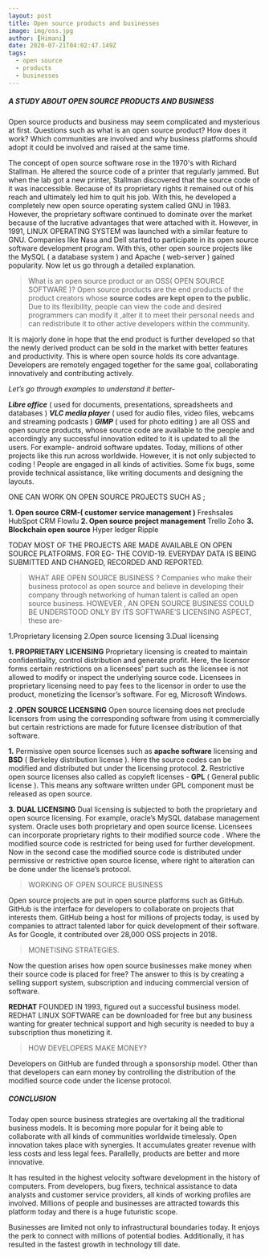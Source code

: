 ```yaml
---
layout: post
title: Open source products and businesses
image: img/oss.jpg
author: [Himani]
date: 2020-07-21T04:02:47.149Z
tags:
  - open source
  - products
  - businesses
---
```


##### A STUDY ABOUT OPEN SOURCE PRODUCTS AND BUSINESS
Open source products and business may seem complicated and mysterious at first. Questions such as what is an open source product? How does it work? Which communities are involved and why business platforms should adopt it could be involved and raised at the same time.

The concept of open source software rose in the 1970's with Richard Stallman. He altered the source code of a printer that regularly jammed. But when the lab got a new printer, Stallman discovered that the source code of it was inaccessible. Because of its proprietary rights it remained out of his reach and ultimately led him to quit his job. With this, he developed a completely new open source operating system called GNU in 1983. However, the proprietary software continued to dominate over the market because of the lucrative advantages that were attached with it.
However, in 1991, LINUX OPERATING SYSTEM was launched with a similar feature to GNU. Companies like Nasa and Dell started to participate in its open source software development program. With this, other open source projects like the MySQL ( a database system ) and Apache ( web-server ) gained popularity.
Now let us go through a detailed explanation.

> What is an open source product or an OSS( OPEN SOURCE SOFTWARE )?
Open source products are the end products of the product creators whose **source codes are kept open to the public.** Due to its flexibility, people can view the code and desired programmers can modify it ,alter it to meet their personal needs and can redistribute it to other active developers within the community.

It is majorly done in hope that the end product is further developed so that the newly derived product can be sold in the market with better features and productivity.
This is where open source holds its core advantage. Developers are remotely engaged together for the same goal, collaborating innovatively and contributing actively.

*Let’s go through examples to understand it better-*

***Libre office*** ( used for documents, presentations, spreadsheets and databases ) ***VLC media player*** ( used for audio files, video files, webcams and streaming podcasts ) ***GIMP*** ( used for photo editing ) are all OSS and open source products, whose source code are available to the people and accordingly any successful innovation edited to it is updated to all the users. For example- android software updates. Today, millions of other projects like this run across worldwide.
However, it is not only subjected to coding ! People are engaged in all kinds of activities. Some fix bugs, some provide technical assistance, like writing documents and designing the layouts.

 ONE CAN WORK ON OPEN SOURCE PROJECTS SUCH AS  ;

**1. Open source CRM-( customer service management )**
Freshsales
HubSpot CRM
Flowlu
**2. Open source project management**
Trello
Zoho
**3. Blockchain open source**
Hyper ledger
Ripple

TODAY MOST OF THE PROJECTS ARE MADE AVAILABLE ON OPEN SOURCE PLATFORMS. FOR EG- THE COVID-19. EVERYDAY DATA IS BEING SUBMITTED AND CHANGED, RECORDED AND REPORTED.



> WHAT ARE OPEN SOURCE BUSINESS ?
Companies who make their business protocol as open source and believe in developing their company through networking of human talent is called an open source business.
HOWEVER , AN OPEN SOURCE BUSINESS COULD BE UNDERSTOOD ONLY BY ITS SOFTWARE’S LICENSING ASPECT, these are-

1.Proprietary licensing
2.Open source licensing
3.Dual licensing

**1. PROPRIETARY LICENSING**
  Proprietary licensing is created to maintain confidentiality, control distribution and      generate profit. Here, the licensor forms certain restrictions on a licensees’ part such as the licensee is not allowed to modify or inspect the underlying source code. Licensees in proprietary licensing need to pay fees to the licensor in order to use the product,  monetizing the licensor’s software. For eg, Microsoft Windows.

**2 .OPEN SOURCE LICENSING**
  Open source licensing does not preclude licensors from using the corresponding software from using it commercially but certain restrictions are made for future licensee distribution of that software.

**1.** Permissive open source licenses such as **apache software** licensing and **BSD** ( Berkeley distribution license ).
          Here the source codes can be modified and distributed but under the licensing
          protocol.
       **2.** Restrictive open source licenses also called as copyleft licenses - **GPL** ( General public license ).
           This means any software written under GPL component must be released as
            open source.

**3. DUAL LICENSING**
Dual licensing is subjected to both the proprietary and open source licensing. For example, oracle’s MySQL database management system. Oracle uses both proprietary and open source license. Licensees can incorporate proprietary rights to their modified source code . Where the modified source code is restricted for being used for further development. Now in the second case the modified source code is distributed under permissive or restrictive open source license, where right to alteration can be done under the license’s protocol.

>WORKING OF OPEN SOURCE BUSINESS

Open source projects are put in open source platforms such as GitHub. GitHub is the interface for developers to collaborate on projects that interests them. GitHub being a host for millions of projects today, is used by companies to attract talented labor for quick development of their software. As for Google, it contributed over 28,000 OSS projects in 2018.

>MONETISING STRATEGIES.

Now the question arises how open source businesses make money when their source code is placed for free?
The answer to this is by creating a selling support system, subscription and inducing commercial version of software.

**REDHAT** FOUNDED IN 1993, figured out a successful business model. REDHAT LINUX SOFTWARE can be downloaded for free but any business wanting for greater technical support and high security is needed to buy a subscription thus monetizing it.

>HOW DEVELOPERS MAKE MONEY?

Developers on GitHub are funded through a sponsorship model. Other than that developers can earn money by controlling the distribution of the modified source code under the license protocol.

##### CONCLUSION

Today open source business strategies are overtaking all the traditional business models. It is becoming more popular for it being able to collaborate with all kinds of communities worldwide timelessly. Open innovation takes place with synergies. It accumulates greater revenue with less costs and less legal fees. Parallelly, products are better and more innovative.


It has resulted in the highest velocity software development in the history of computers. From developers, bug fixers, technical assistance to data analysts and customer service providers, all kinds of working profiles are involved.
Millions of people and businesses are attracted towards this platform today and there is a huge futuristic scope.


Businesses are limited not only to infrastructural boundaries today. It enjoys the perk to connect with millions of potential bodies. Additionally, it has resulted in the fastest growth in technology till date.
